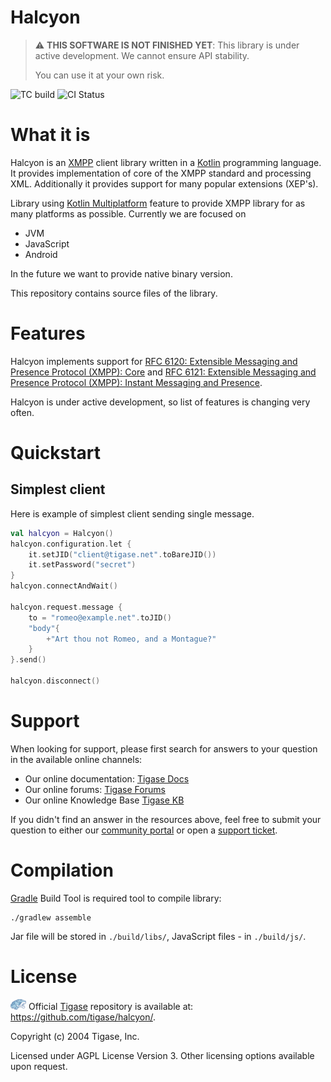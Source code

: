 Halcyon
=======

> :warning: **THIS SOFTWARE IS NOT FINISHED YET**:
> This library is under active development. We cannot ensure API stability.
>
> You can use it at your own risk.

![TC build](https://tc.tigase.net/app/rest/builds/buildType:(id:Halcyon_BuildArtur)/statusIcon)
![CI Status](https://github.com/tigase/halcyon/actions/workflows/TEST.yml/badge.svg?branch=master)

# What it is

Halcyon is an [XMPP](https://xmpp.org) client library written in a [Kotlin](https://kotlinlang.org/) programming
language. It provides implementation of core of the XMPP standard and processing XML. Additionally it provides support
for many popular extensions (XEP's).

Library using [Kotlin Multiplatform](https://kotlinlang.org/docs/reference/multiplatform.html) feature to provide XMPP
library for as many platforms as possible. Currently we are focused on

* JVM
* JavaScript
* Android

In the future we want to provide native binary version. 

This repository contains source files of the library.

# Features
Halcyon implements support for [RFC 6120: Extensible Messaging and Presence Protocol (XMPP): Core](https://xmpp.org/rfcs/rfc6120.html) and [RFC 6121: Extensible Messaging and Presence Protocol (XMPP): Instant Messaging and Presence](https://xmpp.org/rfcs/rfc6121.html).

Halcyon is under active development, so list of features is changing very often.

# Quickstart

## Simplest client

Here is example of simplest client sending single message.

```kotlin
val halcyon = Halcyon()
halcyon.configuration.let {
    it.setJID("client@tigase.net".toBareJID())
    it.setPassword("secret")
}
halcyon.connectAndWait()

halcyon.request.message {
    to = "romeo@example.net".toJID()
    "body"{
        +"Art thou not Romeo, and a Montague?"
    }
}.send()

halcyon.disconnect()
``` 

# Support

When looking for support, please first search for answers to your question in the available online channels:

* Our online documentation: [Tigase Docs](https://docs.tigase.net)
* Our online forums: [Tigase Forums](https://help.tigase.net/portal/community)
* Our online Knowledge Base [Tigase KB](https://help.tigase.net/portal/kb)

If you didn't find an answer in the resources above, feel free to submit your question to either our 
[community portal](https://help.tigase.net/portal/community) or open a [support ticket](https://help.tigase.net/portal/newticket).
 
# Compilation 

[Gradle](https://gradle.org/) Build Tool is required tool to compile library:

    ./gradlew assemble

Jar file will be stored in `./build/libs/`, JavaScript files - in `./build/js/`.

# License

<img alt="Tigase Tigase Logo" src="https://github.com/tigase/website-assets/blob/master/tigase/images/tigase-logo.png?raw=true" width="25"/> Official <a href="https://tigase.net/">Tigase</a> repository is available at: https://github.com/tigase/halcyon/.

Copyright (c) 2004 Tigase, Inc.

Licensed under AGPL License Version 3. Other licensing options available upon request.
